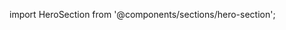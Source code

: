 import HeroSection from '@components/sections/hero-section';

<HeroSection
	title="zenobi.us"
	subtitle="Node.Js and Docker Protaginist" />

